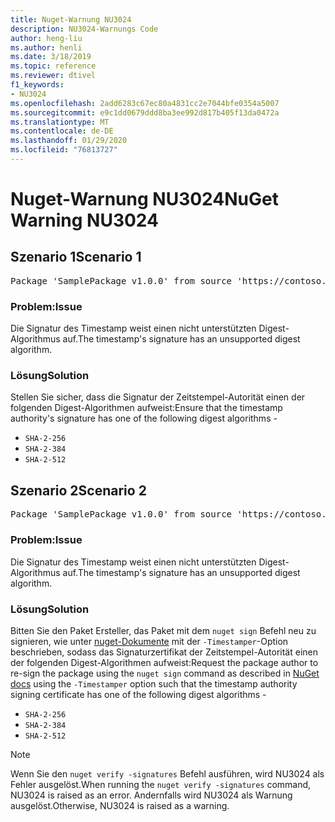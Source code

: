 ```yaml
---
title: Nuget-Warnung NU3024
description: NU3024-Warnungs Code
author: heng-liu
ms.author: henli
ms.date: 3/18/2019
ms.topic: reference
ms.reviewer: dtivel
f1_keywords:
- NU3024
ms.openlocfilehash: 2add6283c67ec80a4831cc2e7044bfe0354a5007
ms.sourcegitcommit: e9c1dd0679ddd8ba3ee992d817b405f13da0472a
ms.translationtype: MT
ms.contentlocale: de-DE
ms.lasthandoff: 01/29/2020
ms.locfileid: "76813727"
---
```

# <a name="nuget-warning-nu3024"></a><span data-ttu-id="06eab-103">Nuget-Warnung NU3024</span><span class="sxs-lookup"><span data-stu-id="06eab-103">NuGet Warning NU3024</span></span>

## <a name="scenario-1"></a><span data-ttu-id="06eab-104">Szenario 1</span><span class="sxs-lookup"><span data-stu-id="06eab-104">Scenario 1</span></span>

<pre>Package 'SamplePackage v1.0.0' from source 'https://contoso.com/index.json': The timestamp signature has an unsupported digest algorithm. The following algorithms are supported: : SHA-2-256, SHA-2-384, SHA-2-512.</pre>

### <a name="issue"></a><span data-ttu-id="06eab-105">Problem:</span><span class="sxs-lookup"><span data-stu-id="06eab-105">Issue</span></span>

<span data-ttu-id="06eab-106">Die Signatur des Timestamp weist einen nicht unterstützten Digest-Algorithmus auf.</span><span class="sxs-lookup"><span data-stu-id="06eab-106">The timestamp's signature has an unsupported digest algorithm.</span></span>


### <a name="solution"></a><span data-ttu-id="06eab-107">Lösung</span><span class="sxs-lookup"><span data-stu-id="06eab-107">Solution</span></span>

<span data-ttu-id="06eab-108">Stellen Sie sicher, dass die Signatur der Zeitstempel-Autorität einen der folgenden Digest-Algorithmen aufweist:</span><span class="sxs-lookup"><span data-stu-id="06eab-108">Ensure that the timestamp authority's signature has one of the following digest algorithms -</span></span> 
* `SHA-2-256`
* `SHA-2-384`
* `SHA-2-512`



## <a name="scenario-2"></a><span data-ttu-id="06eab-109">Szenario 2</span><span class="sxs-lookup"><span data-stu-id="06eab-109">Scenario 2</span></span>

<pre>Package 'SamplePackage v1.0.0' from source 'https://contoso.com/index.json': The primary signature's timestamp signature has an unsupported digest algorithm.</pre>

### <a name="issue"></a><span data-ttu-id="06eab-110">Problem:</span><span class="sxs-lookup"><span data-stu-id="06eab-110">Issue</span></span>

<span data-ttu-id="06eab-111">Die Signatur des Timestamp weist einen nicht unterstützten Digest-Algorithmus auf.</span><span class="sxs-lookup"><span data-stu-id="06eab-111">The timestamp's signature has an unsupported digest algorithm.</span></span>


### <a name="solution"></a><span data-ttu-id="06eab-112">Lösung</span><span class="sxs-lookup"><span data-stu-id="06eab-112">Solution</span></span>

<span data-ttu-id="06eab-113">Bitten Sie den Paket Ersteller, das Paket mit dem `nuget sign` Befehl neu zu signieren, wie unter [nuget-Dokumente](../../create-packages/sign-a-package.md) mit der `-Timestamper`-Option beschrieben, sodass das Signaturzertifikat der Zeitstempel-Autorität einen der folgenden Digest-Algorithmen aufweist:</span><span class="sxs-lookup"><span data-stu-id="06eab-113">Request the package author to re-sign the package using the `nuget sign` command as described in [NuGet docs](../../create-packages/sign-a-package.md) using the `-Timestamper` option such that the timestamp authority signing certificate has one of the following digest algorithms -</span></span>
* `SHA-2-256`
* `SHA-2-384`
* `SHA-2-512`


> [!Note]
> <span data-ttu-id="06eab-114">Wenn Sie den `nuget verify -signatures` Befehl ausführen, wird NU3024 als Fehler ausgelöst.</span><span class="sxs-lookup"><span data-stu-id="06eab-114">When running the `nuget verify -signatures` command, NU3024 is raised as an error.</span></span> <span data-ttu-id="06eab-115">Andernfalls wird NU3024 als Warnung ausgelöst.</span><span class="sxs-lookup"><span data-stu-id="06eab-115">Otherwise, NU3024 is raised as a warning.</span></span>
